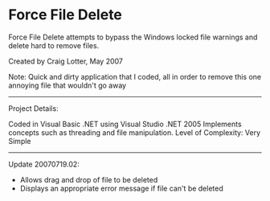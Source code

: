 Force File Delete
=================

Force File Delete attempts to bypass the Windows locked file warnings and delete hard to remove files.

Created by Craig Lotter, May 2007

Note: Quick and dirty application that I coded, all in order to remove this one annoying file that wouldn't go away

*********************************

Project Details:

Coded in Visual Basic .NET using Visual Studio .NET 2005
Implements concepts such as threading and file manipulation.
Level of Complexity: Very Simple

*********************************

Update 20070719.02:

- Allows drag and drop of file to be deleted
- Displays an appropriate error message if file can't be deleted
